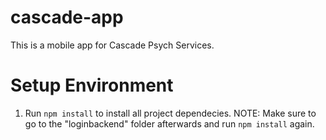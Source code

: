# cascade-app

This is a mobile app for Cascade Psych Services.

# Setup Environment

1. Run `npm install` to install all project dependecies. 
NOTE: Make sure to go to the "loginbackend" folder afterwards and run `npm install` again.
